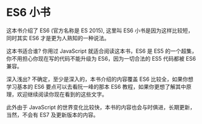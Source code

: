 # ES6 小书

这本书介绍了 ES6 (官方名称是 ES 2015), 这里叫 ES6 小书是因为这样比较短，同时其实 ES6 才是更为人熟知的一种说法。

这本书适合谁? 你用过 JavaScript 就适合阅读这本书，ES6 是 ES5 的一个超集，你不用担心你现在写的代码不能升级为 ES6，因为一切合法的 ES5 代码都被 ES6 兼容。

深入浅出? 不确定，至少是深入的，本书介绍的内容覆盖 ES6 比较全，如果你想学习基本的 ES6 要点可以去看阮一峰的那本 ES6 教程，如果你更想了解其中原理，欢迎继续阅读你现在看到的这些文字。


此外由于 JavaScript 的世界变化比较快，本书的内容也会与时俱进，长期更新，当然，不会有 ES7 及更新版本的内容。